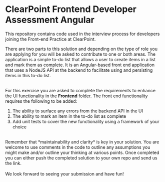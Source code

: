 # ClearPoint Frontend Developer Assessment Angular

This repository contains code used in the interview process for developers joining the Front-end Practice at ClearPoint.

There are two parts to this solution and depending on the type of role you are applying for you will be asked to contribute to one or both areas.
The application is a simple to-do list that allows a user to create items in a list and mark them as complete.
It is an Angular-based front end application that uses a NodeJS API at the backend to facilitate using and persisting items in this to-do list.
<br/><br/>

For this exercise you are asked to complete the requirements to enhance the UI functionality in the **Frontend** folder.
The front end functionality requires the following to be added:

1. The ability to surface any errors from the backend API in the UI
2. The ability to mark an item in the to-do list as complete
3. Add unit tests to cover the new functionality using a framework of your choice

<br/>
Remember that *maintainability and clarity* is key in your solution. 
You are welcome to use comments in the code to outline any assumptions you might make and/or outline your thinking at various points.
Once completed you can either push the completed solution to your own repo and send us the link.
<br/><br/>
We look forward to seeing your submission and have fun!
